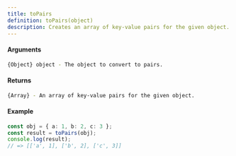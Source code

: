```yaml
---
title: toPairs
definition: toPairs(object)
description: Creates an array of key-value pairs for the given object.
---
```



#### Arguments


```bash
{Object} object - The object to convert to pairs.
```


#### Returns


```bash
{Array} - An array of key-value pairs for the given object.
```


#### Example


```ts
const obj = { a: 1, b: 2, c: 3 };
const result = toPairs(obj);
console.log(result);
// => [['a', 1], ['b', 2], ['c', 3]]
```